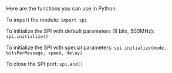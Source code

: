 Here are the functions you can use in Python.

To import the module:
`import spi`

To initialize the SPI with default parameters (8 bits, 500MHz):
`spi.initialize()`

To initialize the SPI with special parameters:
`spi.initialize(mode, bitsPerMessage, speed, delay)`

To close the SPI port:
`spi.end()`

